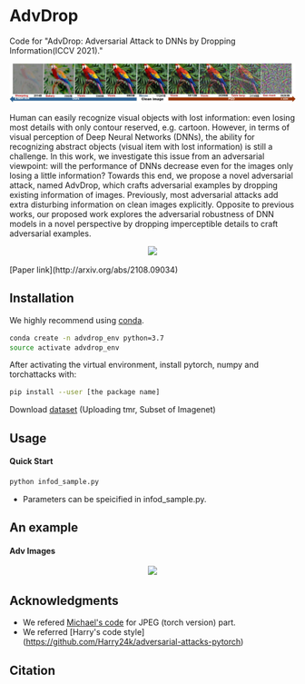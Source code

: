 # AdvDrop
Code for "AdvDrop: Adversarial Attack to DNNs by Dropping Information(ICCV 2021)."
<p align='center'>
  <img src='imgs/fig2-jpeg.jpg' width='800'/>
</p>
Human can easily recognize visual objects with lost information: even losing most details  with only contour reserved, e.g. cartoon. However, in terms of visual perception of Deep Neural Networks (DNNs), the ability for recognizing abstract objects (visual item with lost information) is still a challenge. In this work, we investigate this issue from an adversarial viewpoint: will the performance of DNNs decrease even for the images only losing a little information? 
Towards this end, we propose a novel adversarial attack, named AdvDrop, which crafts adversarial examples by dropping existing information of images.
Previously, most adversarial attacks add extra disturbing information on clean images explicitly. Opposite to previous works, our proposed work explores the adversarial robustness of DNN models in a novel perspective by dropping imperceptible details to craft adversarial examples.
<p align='center'>
  <img src='pipeline-final.jpg' width='800'/>
</p>
[Paper link](http://arxiv.org/abs/2108.09034)

## Installation

We highly recommend using [conda](https://www.anaconda.com/distribution/).
```sh
conda create -n advdrop_env python=3.7
source activate advdrop_env
```
After activating the virtual environment, install pytorch, numpy and torchattacks with:
```sh
pip install --user [the package name]
```
Download [dataset]() (Uploading tmr, Subset of Imagenet)

## Usage
#### Quick Start
```sh
python infod_sample.py
```
* Parameters can be speicified in infod_sample.py.

## An example

#### Adv Images
<p align='center'>
  <img src='imgs/fig1.png' width='800'/>
</p>


## Acknowledgments
* We refered [Michael's code](https://github.com/mlomnitz/DiffJPEG) for JPEG (torch version) part.
* We referred [Harry's code style] (https://github.com/Harry24k/adversarial-attacks-pytorch)

## Citation
```

```
